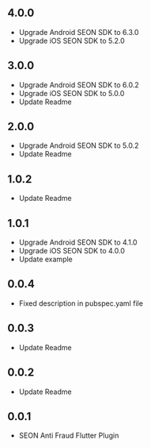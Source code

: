 ## 4.0.0

* Upgrade Android SEON SDK to 6.3.0
* Upgrade iOS SEON SDK to 5.2.0

## 3.0.0

* Upgrade Android SEON SDK to 6.0.2
* Upgrade iOS SEON SDK to 5.0.0
* Update Readme

## 2.0.0

* Upgrade Android SEON SDK to 5.0.2
* Update Readme

## 1.0.2

* Update Readme

## 1.0.1

* Upgrade Android SEON SDK to 4.1.0
* Upgrade iOS SEON SDK to 4.0.0
* Update example

## 0.0.4

* Fixed description in pubspec.yaml file

## 0.0.3

* Update Readme

## 0.0.2

* Update Readme

## 0.0.1

* SEON Anti Fraud Flutter Plugin
